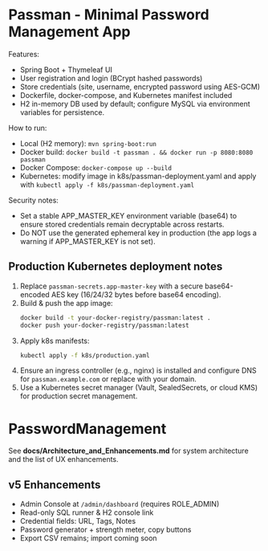 
# Passman - Minimal Password Management App

Features:
- Spring Boot + Thymeleaf UI
- User registration and login (BCrypt hashed passwords)
- Store credentials (site, username, encrypted password using AES-GCM)
- Dockerfile, docker-compose, and Kubernetes manifest included
- H2 in-memory DB used by default; configure MySQL via environment variables for persistence.

How to run:
- Local (H2 memory): `mvn spring-boot:run`
- Docker build: `docker build -t passman . && docker run -p 8080:8080 passman`
- Docker Compose: `docker-compose up --build`
- Kubernetes: modify image in k8s/passman-deployment.yaml and apply with `kubectl apply -f k8s/passman-deployment.yaml`

Security notes:
- Set a stable APP_MASTER_KEY environment variable (base64) to ensure stored credentials remain decryptable across restarts.
- Do NOT use the generated ephemeral key in production (the app logs a warning if APP_MASTER_KEY is not set).


## Production Kubernetes deployment notes

1. Replace `passman-secrets.app-master-key` with a secure base64-encoded AES key (16/24/32 bytes before base64 encoding).
2. Build & push the app image:
   ```bash
   docker build -t your-docker-registry/passman:latest .
   docker push your-docker-registry/passman:latest
   ```
3. Apply k8s manifests:
   ```bash
   kubectl apply -f k8s/production.yaml
   ```
4. Ensure an ingress controller (e.g., nginx) is installed and configure DNS for `passman.example.com` or replace with your domain.
5. Use a Kubernetes secret manager (Vault, SealedSecrets, or cloud KMS) for production secret management.
# PasswordManagement


See **docs/Architecture_and_Enhancements.md** for system architecture and the list of UX enhancements.


## v5 Enhancements
- Admin Console at `/admin/dashboard` (requires ROLE_ADMIN)
- Read-only SQL runner & H2 console link
- Credential fields: URL, Tags, Notes
- Password generator + strength meter, copy buttons
- Export CSV remains; import coming soon
